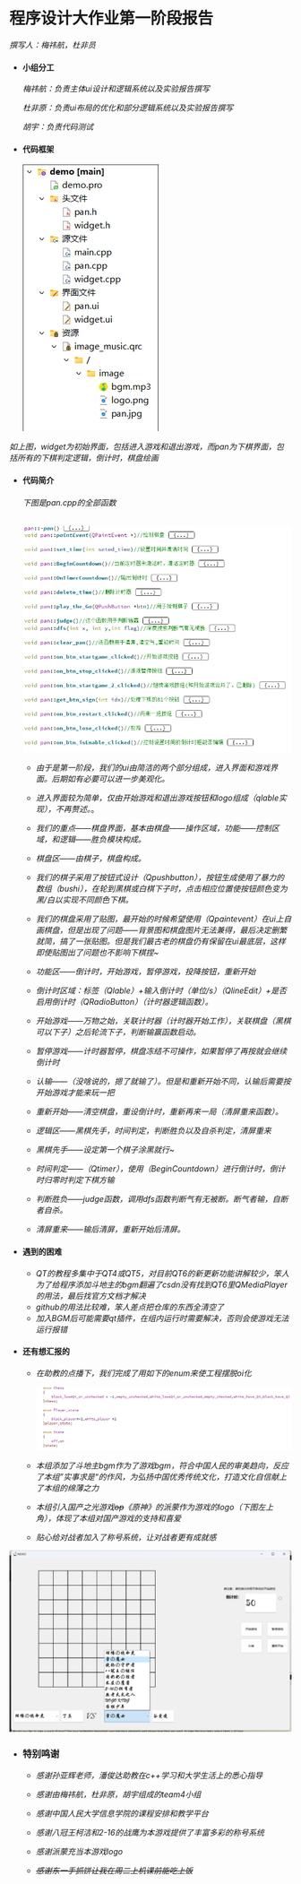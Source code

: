 # 程序设计大作业第一阶段报告

*撰写人：梅祎航，杜非员*



* #### 小组分工

  *梅祎航：负责主体ui设计和逻辑系统以及实验报告撰写*

  *杜非原：负责ui布局的优化和部分逻辑系统以及实验报告撰写*

  *胡宇：负责代码测试*

* #### 代码框架

  ![代码框架图](image/stage_1_0.png)

​		*如上图，widget为初始界面，包括进入游戏和退出游戏，而pan为下棋界面，包括所有的下棋判定逻辑，倒计时，棋盘绘画*
* #### 代码简介

  ###### 下图是pan.cpp的全部函数

  ![](image/stage_1_3.png)

  * *由于是第一阶段，我们的ui由简洁的两个部分组成，进入界面和游戏界面。后期如有必要可以进一步美观化。*

  * *进入界面较为简单，仅由开始游戏和退出游戏按钮和logo组成（qlable实现），不再赘述。*。

  * *我们的重点——棋盘界面，基本由棋盘——操作区域，功能——控制区域，和逻辑——胜负模块构成。*

  * *棋盘区——由棋子，棋盘构成。*

  * *我们的棋子采用了按钮式设计（Qpushbutton），按钮生成使用了暴力的数组（bushi），在轮到黑棋或白棋下子时，点击相应位置使按钮颜色变为黑/白以实现不同颜色下棋。*

  * *我们的棋盘采用了贴图，最开始的时候希望使用（Qpaintevent）在ui上自画棋盘，但是出现了问题——背景图和棋盘图片无法兼得，最后决定删繁就简，搞了一张贴图。但是我们最古老的棋盘仍有保留在ui最底层，这样即使贴图出了问题也不影响下棋捏~*

  * *功能区——倒计时，开始游戏，暂停游戏，投降按钮，重新开始*

  * *倒计时区域：标签（Qlable）+输入倒计时（单位/s）（QlineEdit）+是否启用倒计时（QRadioButton）（计时器逻辑函数）。*

  * *开始游戏——万物之始，关联计时器（计时器开始工作），关联棋盘（黑棋可以下子）之后轮流下子，判断输赢函数启动。*

  * *暂停游戏——计时器暂停，棋盘冻结不可操作，如果暂停了再按就会继续倒计时*

  * *认输——（没啥说的，摁了就输了）。但是和重新开始不同，认输后需要按开始游戏才能来玩一把*

  * *重新开始——清空棋盘，重设倒计时，重新再来一局（清屏重来函数）。*

  * *逻辑区——黑棋先手，时间判定，判断胜负以及自杀判定，清屏重来*

  * *黑棋先手——设定第一个棋子涂黑就行~*

  * *时间判定——（Qtimer），使用（BeginCountdown）进行倒计时，倒计时归零时判定下棋方输*

  * *判断胜负——judge函数，调用dfs函数判断气有无被断。断气者输，自断者自杀。*

  * *清屏重来——输后清屏，重新开始后清屏。*

* #### 遇到的困难

  * *QT的教程多集中于QT4或QT5，对目前QT6的新更新功能讲解较少，笨人为了给程序添加斗地主的bgm翻遍了csdn没有找到QT6里QMediaPlayer的用法，最后找官方文档才解决*
  * *github的用法比较难，笨人差点把仓库的东西全清空了*
  * *加入BGM后可能需要qt插件，在组内运行时需要解决，否则会使游戏无法运行报错*


* #### 还有想汇报的

  * *在助教的点播下，我们完成了用如下的enum来使工程摆脱oi化*

    ![](image/stage_1_2.png)
  
  * *本组添加了斗地主bgm作为了游戏bgm，符合中国人民的审美趋向，反应了本组”实事求是“的作风，为弘扬中国优秀传统文化，打造文化自信献上了本组的绵薄之力*
  
  * *本组引入国产之光游戏~~op~~《原神》的派蒙作为游戏的logo（下图左上角），体现了本组对国产游戏的支持和喜爱*
  *  *贴心给对战者加入了称号系统，让对战者更有成就感*

![](image/stage_1_1.png)





* ### 特别鸣谢

  * *感谢孙亚辉老师，潘俊达助教在c++学习和大学生活上的悉心指导*
  
  * *感谢由梅祎航，杜非原，胡宇组成的team4小组*
  
  * *感谢中国人民大学信息学院的课程安排和教学平台*
  
  * *感谢八冠王柯洁和2-16的战鹰为本游戏提供了丰富多彩的称号系统*
  
  * *感谢派蒙充当本游戏logo*
  
  * *~~感谢东一手抓饼让我在周二上机课前能吃上饭~~*
  
    









